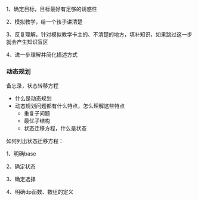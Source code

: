 ​	

1、确定目标，目标最好有足够的诱惑性

2、模拟教学，给一个孩子讲清楚

3、反复理解，针对模拟教学卡主的、不清楚的地方，填补知识，如果跳过这一步就会产生知识盲区

4、进一步理解并简化描述方式



### 动态规划

备忘录，状态转移方程

* 什么是动态规划
* 动态规划问题都有什么特点，怎么理解这些特点
  * 重复子问题
  * 最优子结构
  * 状态迁移方程，什么是状态

如何列出状态迁移方程：

1、明确base

2、确定状态

3、确定选择

4、明确dp函数、数组的定义

